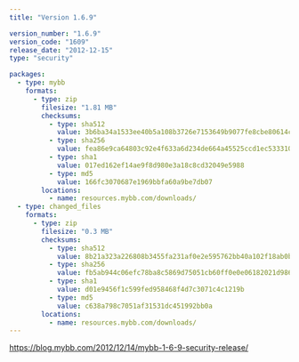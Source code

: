 ```yaml
---
title: "Version 1.6.9"

version_number: "1.6.9"
version_code: "1609"
release_date: "2012-12-15"
type: "security"

packages:
  - type: mybb
    formats:
      - type: zip
        filesize: "1.81 MB"
        checksums:
          - type: sha512
            value: 3b6ba34a1533ee40b5a108b3726e7153649b9077fe8cbe80614cf7b746e1c69191216abc365487b4a792f1c7860747deba93ab43eba3091eba609611e35ef4bc
          - type: sha256
            value: fea86e9ca64803c92e4f633a6d234de664a45525ccd1ec53331008ead21df812
          - type: sha1
            value: 017ed162ef14ae9f8d980e3a18c8cd32049e5988
          - type: md5
            value: 166fc3070687e1969bbfa60a9be7db07
        locations:
          - name: resources.mybb.com/downloads/
  - type: changed_files
    formats:
      - type: zip
        filesize: "0.3 MB"
        checksums:
          - type: sha512
            value: 8b21a323a226808b3455fa231af0e2e595762bb40a102f18ab0b720605315e28ccd753828516753f4580dc9671d943f3a634d807c2f5a0835335051cf78bb57b
          - type: sha256
            value: fb5ab944c06efc78ba8c5869d75051cb60ff0e0e06182021d986cd2c0b7ba798
          - type: sha1
            value: d01e9456f1c599fed958468f4d7c3071c4c1219b
          - type: md5
            value: c638a798c7051af31531dc451992bb0a
        locations:
          - name: resources.mybb.com/downloads/
---
```


<https://blog.mybb.com/2012/12/14/mybb-1-6-9-security-release/>
